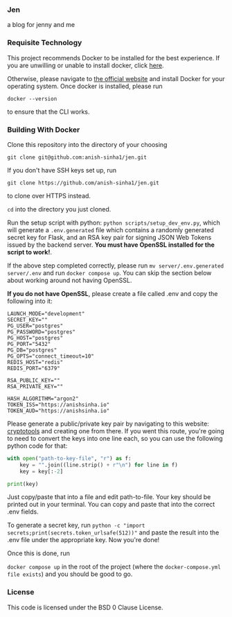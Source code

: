 ### Jen

a blog for jenny and me

### Requisite Technology

This project recommends Docker to be installed for the best experience. If you are unwilling or unable to install
docker, click [here](#building-without-docker).

Otherwise, please navigate
to [the official website](https://docs.docker.com/get-docker/) and install Docker for your operating system. Once docker
is installed, please run

`docker --version`

to ensure that the CLI works.

### Building With Docker

Clone this repository into the directory of your choosing

`git clone git@github.com:anish-sinha1/jen.git`

If you don't have SSH keys set up, run

`git clone https://github.com/anish-sinha1/jen.git`

to clone over HTTPS instead.

`cd` into the directory you just cloned.

Run the setup script with python: `python scripts/setup_dev_env.py`, which will generate a `.env.generated` file which contains a randomly generated secret key for Flask, and an RSA key pair for signing JSON Web Tokens issued by the backend server. **You must have OpenSSL installed for the script to work!**.

If the above step completed correctly, please run `mv server/.env.generated server/.env` and run `docker compose up`. You can skip the section below about working around not having OpenSSL.

**If you do not have OpenSSL**, please create a file called .env and copy the following into it:

```environment variables
LAUNCH_MODE="development"
SECRET_KEY=""
PG_USER="postgres"
PG_PASSWORD="postgres"
PG_HOST="postgres"
PG_PORT="5432"
PG_DB="postgres"
PG_OPTS="connect_timeout=10"
REDIS_HOST="redis"
REDIS_PORT="6379"

RSA_PUBLIC_KEY=""
RSA_PRIVATE_KEY=""

HASH_ALGORITHM="argon2"
TOKEN_ISS="https://anishsinha.io"
TOKEN_AUD="https://anishsinha.io"
```

Please generate a public/private key pair by navigating to this website: [cryptotools](https://cryptotools.net/rsagen#:~:text=To%20generate%20a%20key%20pair,take%20up%20to%20several%20minutes.) and creating one from there. If you went this route, you're going to need to convert the keys into one line each, so you can use the following python code for that:

```python
with open("path-to-key-file", "r") as f:
    key = "".join((line.strip() + r"\n") for line in f)
    key = key[:-2]

print(key)
```

Just copy/paste that into a file and edit path-to-file. Your key should be printed out in your terminal. You can copy and paste that into the correct .env fields.

To generate a secret key, run `python -c "import secrets;print(secrets.token_urlsafe(512))"` and paste the result into the .env file under the appropriate key. Now you're done!

Once this is done, run

`docker compose up` in the root of the project (where the `docker-compose.yml file exists`) and you should be good to go.

### License

This code is licensed under the BSD 0 Clause License.
